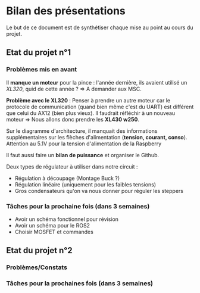 # Bilan des présentations

Le but de ce document est de synthétiser chaque mise au point au cours du projet.

## Etat du projet n°1

### Problèmes mis en avant

Il __manque un moteur__ pour la pince : l'année dernière, ils avaient utilisé un _XL320_, quid de cette année ? => A demander aux MSC.

__Problème avec le XL320__ : Penser à prendre un autre moteur car le protocole de communication (quand bien même c'est du UART) est différent que celui du AX12 (bien plus vieux). Il faudrait réfléchir à un nouveau moteur => Nous allons donc prendre les __XL430 w250__.

Sur le diagramme d'architecture, il manquait des informations supplémentaires sur les flèches d'alimentation (__tension, courant, conso__).
Attention au 5.1V pour la tension d'alimentation de la Raspberry

Il faut aussi faire un __bilan de puissance__ et organiser le Github.

Deux types de régulateur à utiliser dans notre circuit : 
* Régulation à découpage (Montage Buck ?)
* Régulation linéaire (uniquement pour les faibles tensions)
* Gros condensateurs qu'on va nous donner pour réguler les steppers

### Tâches pour la prochaine fois (dans 3 semaines)

* Avoir un schéma fonctionnel pour révision
* Avoir un schéma pour le ROS2
* Choisir MOSFET et commandes

## Etat du projet n°2

### Problèmes/Constats

### Tâches pour la prochaines fois (dans 3 semaines)
